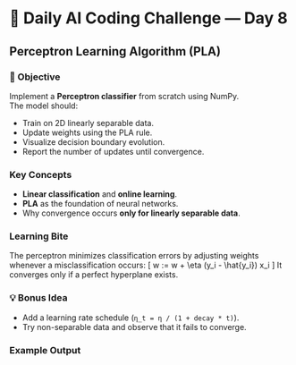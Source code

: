 # 🧠 Daily AI Coding Challenge — Day 8  
## **Perceptron Learning Algorithm (PLA)**  

### 🎯 Objective  
Implement a **Perceptron classifier** from scratch using NumPy.  
The model should:
- Train on 2D linearly separable data.
- Update weights using the PLA rule.  
- Visualize decision boundary evolution.
- Report the number of updates until convergence.

### Key Concepts
- **Linear classification** and **online learning**.  
- **PLA** as the foundation of neural networks.  
- Why convergence occurs **only for linearly separable data**.

### Learning Bite
The perceptron minimizes classification errors by adjusting weights whenever a misclassification occurs:
\[
w := w + \eta (y_i - \hat{y_i}) x_i
\]
It converges only if a perfect hyperplane exists.

### 💡 Bonus Idea
- Add a learning rate schedule (`η_t = η / (1 + decay * t)`).
- Try non-separable data and observe that it fails to converge.

### Example Output
